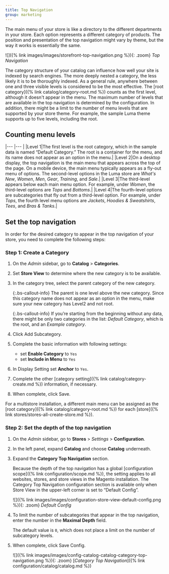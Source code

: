 ```yaml
---
title: Top Navigation
group: marketing
---
```


The main menu of your store is like a directory to the different departments in your store. Each option represents a different category of products. The position and presentation of the top navigation might vary by theme, but the way it works is essentially the same.

![]({% link images/images/storefront-top-navigation.png %}){: .zoom}
_Top Navigation_

The category structure of your catalog can influence how well your site is indexed by search engines. The more deeply nested a category, the less likely it is to be thoroughly indexed. As a general rule, anywhere between one and three visible levels is considered to be the most effective. The [root category]({% link catalog/category-root.md %}) counts as the first level, although it doesn't appear in the menu. The maximum number of levels that are available in the top navigation is determined by the configuration. In addition, there might be a limit to the number of menu levels that are supported by your store theme. For example, the sample Luma theme supports up to five levels, including the root.

## Counting menu levels

|--- |--- |
|Level 1|The first level is the root category, which in the sample data  is named “Default Category.” The root is a container for the menu, and its name does not appear as an option in the menu.|
|Level 2|On a desktop display, the top navigation is the main menu that appears across the top of the page. On a mobile device, the main menu typically appears as a fly-out menu of options. The second-level options in the Luma  store are _What's New_, _Women_, _Men_, _Gear_, _Training_, and _Sale_.|
|Level 3|The third-level appears below each  main menu option. For example, under _Women_, the third-level options are _Tops_ and _Bottoms_.|
|Level 4|The fourth-level options are subcategories that fly out from a third-level option. For example, under _Tops_, the fourth level menu options are _Jackets_, _Hoodies & Sweatshirts_, _Tees_, and _Bras & Tanks_.|

## Set the top navigation

In order for the desired category to appear in the top navigation of your store, you need to complete the following steps:

### Step 1: Create a Category 

1. On the _Admin_ sidebar, go to **Catalog** > **Categories**.

1. Set **Store View** to determine where the new category is to be available.

1. In the category tree, select the parent category of the new category.

   {:.bs-callout-info}
   The parent is one level above the new category. Since this category name does not appear as an option in the menu, make sure your new category has Level2 and not root.

   {:.bs-callout-info}
   If you’re starting from the beginning without any data, there might be only two categories in the list: _Default Category_, which is the root, and an _Example category_.

1. Click <span class="btn">Add Subcategory</span>.

1. Complete the basic information with following settings:
   
   - set **Enable Category** to `Yes`
   - set **Include in Menu** to `Yes`

1. In Display Setting set **Anchor** to `Yes`.

1. Complete the other [category setting]({% link catalog/category-create.md %}) information, if necessary.

1. When complete, click <span class="btn">Save</span>.

For a multistore installation, a different main menu can be assigned as the [root category]({% link catalog/category-root.md %}) for each [store]({% link stores/stores-all-create-store.md %}).

### Step 2: Set the depth of the top navigation

1. On the _Admin_ sidebar, go to **Stores** > _Settings_ > **Configuration**.

1. In the left panel, expand **Catalog** and choose **Catalog** underneath.

1. Expand the **Category Top Navigation** section.

   Because the depth of the top navigation has a global [configuration scope]({% link configuration/scope.md %}), the setting applies to all websites, stores, and store views in the Magento installation. The Category Top Navigation configuration section is available only when Store View in the upper-left corner is set to “Default Config”.

   ![]({% link images/images/configuration-store-view-default-config.png %}){: .zoom}
   _Default Config_

1. To limit the number of subcategories that appear in the top navigation, enter the number in the **Maximal Depth** field.

   The default value is `0`, which does not place a limit on the number of subcategory levels.

1. When complete, click <span class="btn">Save Config</span>.

   ![]({% link images/images/config-catalog-catalog-category-top-navigation.png %}){: .zoom}
   [_Category Top Navigation_]({% link configuration/catalog/catalog.md %})
